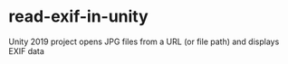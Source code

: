 # read-exif-in-unity
Unity 2019 project opens JPG files from a URL (or file path) and displays EXIF data
